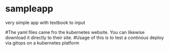 # sampleapp
very simple app with textbook to input 

#The yaml files came fro the kubernetes  website. You can likewise download it directly to their site.
#Usage of this is to test a continous deploy via gitops on a kubernetes platform
